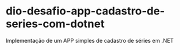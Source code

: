 # dio-desafio-app-cadastro-de-series-com-dotnet
Implementação de um APP simples de cadastro de séries em .NET
